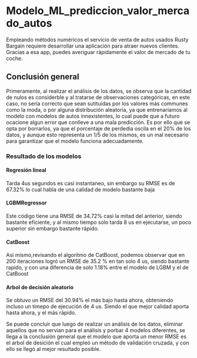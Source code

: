 # Modelo_ML_prediccion_valor_mercado_autos
Empleando métodos numéricos el servicio de venta de autos usados Rusty Bargain requiere  desarrollar una aplicación para atraer nuevos clientes. Gracias a esa app, puedes averiguar rápidamente el valor de mercado de tu coche.

## **Conclusión general**

Primeramente, al realizar el análisis de los datos, se observa que la cantidad de nulos es considerble y al tratarse de observaciones categóricas, en este caso, no sería correcto que sean sutituidas por los valores más communes como la moda, o por alguna distribución aleatoria, ya que entrenaríamos al modelo con modelos de autos innexistentes, lo cual puede que a futuro ocacione algun error que conlleve a una mala predicción. Es por ello que se opta por borrarlos, ya que el porcentaje de perdedia oscila en el 20% de los datos, y aunque esto representa un 1/5 de los mismos, es un mal necesario para garantizar que el modelo funciona adecuadamente.

### **Resultado de los modelos**

#### **Regresión lineal**

Tarda 4us segundos es casi instantaneo, sin embargo su RMSE es de 67.32% lo cual habla de una calidad de modelo bastante baja

#### LGBMRegressor

Este código tiene una RMSE de 34.72% casi la mitad del anterior, siendo bastante eficiente, y al mismo tiempo solo tarda 8 us en ejecutarse, un poco superior sin embargo bastante rápido.

#### CatBoost

Así mismo,revisando el algoritmo de CatBoost, podemos observar que en 200 iteraciones logró un RMSE de 35.2 % en tan solo 4 us, siendo bastante rapido, y con una diferencia de solo 1.18% entre el modelo de LGBM y el de CatBoost

#### Arbol de decisión aleatorio

Se obtuvo un RMSE del 30.94% el más bajo hasta ahora, obteniendo incluso un timepo de ejecución de 4 us. Siendo el que mejor calidad aporta hasta ahora, y el más rápido.

Se puede concluir que luego de realizar un análisis de los datos, eliminar aquellos que no servian para el análisis y porbar 4 modelos diferentes, se llega a la conclusión general que el modelo que aporta un menor RMSE es el arbol de desición el cual empleó un método de validación cruzada, y con ello se llegó al mejor resultado posible. 
